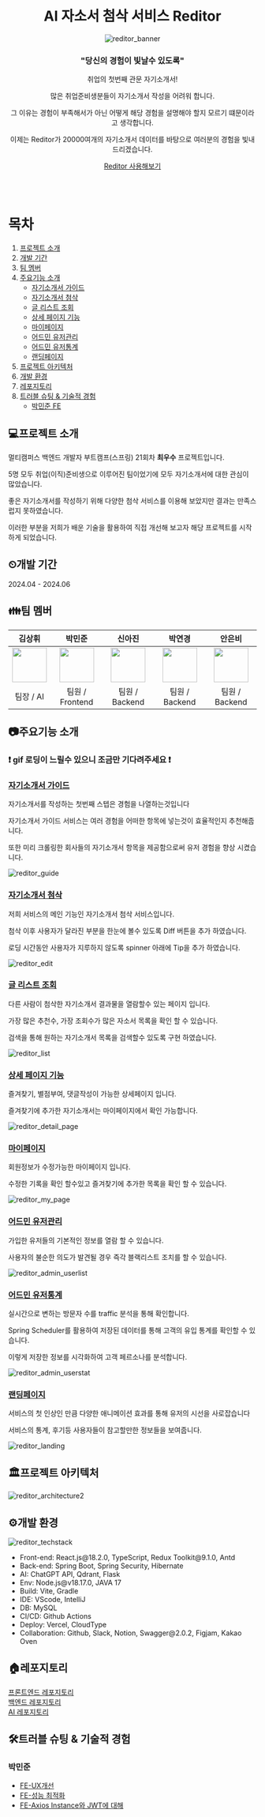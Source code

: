 <div align="center">
  <h1>AI 자소서 첨삭 서비스 Reditor</h1>
  
  ![reditor_banner](https://github.com/MinjoonHK/resumeEditorFrontend/assets/108560916/540a225f-2c76-4c7a-a228-da4dab9d7315)

  <h3>"당신의 경험이 빛날수 있도록"</h3>
  <p>취업의 첫번째 관문 자기소개서!</p>
  <p>많은 취업준비생분들이 자기소개서 작성을 어려워 합니다.</p>
  <p>그 이유는 경험이 부족해서가 아닌 어떻게 해당 경험을 설명해야 할지 모르기 떄문이라고 생각합니다.</p>
  <p>이제는 Reditor가 20000여개의 자기소개서 데이터를 바탕으로 여러분의 경험을 빛내 드리겠습니다.</p>
  <p><a href="https://reditor.me">Reditor 사용해보기</a></p>
</div>
</br>
</br>

# 목차

1. [프로젝트 소개](#프로젝트-소개)
2. [개발 기간](#개발-기간)
3. [팀 멤버](#팀-멤버)
4. [주요기능 소개](#주요기능-소개)
   - [자기소개서 가이드](#자기소개서-가이드)
   - [자기소개서 첨삭](#자기소개서-첨삭)
   - [글 리스트 조회](#글-리스트-조회)
   - [상세 페이지 기능](#상세-페이지-기능)
   - [마이페이지](#마이페이지)
   - [어드민 유저관리](#어드민-유저관리)
   - [어드민 유저통계](#어드민-유저통계)
   - [랜딩페이지](#랜딩페이지)
5. [프로젝트 아키텍처](#프로젝트-아키텍처)
6. [개발 환경](#개발-환경)
7. [레포지토리](#레포지토리)
8. [트러블 슈팅 & 기술적 경험](#트러블-슈팅--기술적-경험)
   - [박민준 FE](#박민준)


## 💻프로젝트 소개

<p>멀티캠퍼스 백엔드 개발자 부트캠프(스프링) 21회차 <b>최우수</b> 프로젝트입니다.</p>
<p>5명 모두 취업(이직)준비생으로 이루어진 팀이었기에 모두 자기소개서에 대한 관심이 많았습니다.</p>
<p>좋은 자기소개서를 작성하기 위해 다양한 첨삭 서비스를 이용해 보았지만 결과는 만족스럽지 못하였습니다.</p>
<p>이러한 부분을 저희가 배운 기술을 활용하여 직접 개선해 보고자 해당 프로젝트를 시작하게 되었습니다.</p>

## ⏲개발 기간

2024.04 - 2024.06

## 👪팀 멤버

|    김상휘    |    박민준    |    신아진    |    박연경    |    안은비    |
|:------------:|:------------:|:------------:|:------------:|:------------:|
|<a href="https://github.com/creatub"><img src="https://avatars.githubusercontent.com/u/157783929?s=70&v=4" width="70"/></a>              |<a href="https://github.com/minjoonHK"><img src="https://avatars.githubusercontent.com/u/108560916?v=4" width="70"/></a>               | <a href="https://github.com/aaajinnn"><img src="https://avatars.githubusercontent.com/u/120112210?s=70&v=4" width="70"/></a>             |<a href="https://github.com/yg0826"> <img src="https://avatars.githubusercontent.com/u/145968727?s=70&v=4" width="70"/></a> | <a href="https://github.com/ibnuena"><img src="https://avatars.githubusercontent.com/u/71430096?s=70&v=4" width="70"/></a> |
| 팀장 / AI  | 팀원 / Frontend | 팀원 / Backend | 팀원 / Backend | 팀원 / Backend |


## 📷주요기능 소개

### ❗ gif 로딩이 느릴수 있으니 조금만 기다려주세요 ❗

### [자기소개서 가이드](#자기소개서-가이드)
<p>자기소개서를 작성하는 첫번째 스텝은 경험을 나열하는것입니다</p>
<p>자기소개서 가이드 서비스는 여러 경험을 어떠한 항목에 넣는것이 효율적인지 추천해줍니다.</p>
<p>또한 미리 크롤링한 회사들의 자기소개서 항목을 제공함으로써 유저 경험을 향상 시켰습니다.</p>

![reditor_guide](https://github.com/MinjoonHK/resumeEditorFrontend/assets/108560916/69b73b16-3297-4a04-bddf-404f12673367)
### [자기소개서 첨삭](#자기소개서-첨삭)
<p>저희 서비스의 메인 기능인 자기소개서 첨삭 서비스입니다.</p>
<p>첨삭 이후 사용자가 달라진 부분을 한눈에 볼수 있도록 Diff 버튼을 추가 하였습니다.</p>
<p>로딩 시간동안 사용자가 지루하지 않도록 spinner 아래에 Tip을 추가 하였습니다.</p>

![reditor_edit](https://github.com/MinjoonHK/resumeEditorFrontend/assets/108560916/b1f99c28-d043-4ed1-a68e-9c10d85ce157)
### [글 리스트 조회](#글-리스트-조회)
<p>다른 사람이 첨삭한 자기소개서 결과물을 열람할수 있는 페이지 입니다.</p>
<p>가장 많은 추천수, 가장 조회수가 많은 자소서 목록을 확인 할 수 있습니다.</p>
<p>검색을 통해 원하는 자기소개서 목록을 검색할수 있도록 구현 하였습니다.</p>

![reditor_list](https://github.com/MinjoonHK/resumeEditorFrontend/assets/108560916/11596664-21ca-4b9c-adf4-5672a3e959e5)
### [상세 페이지 기능](#상세-페이지-기능)
<p>즐겨찾기, 별점부여, 댓글작성이 가능한 상세페이지 입니다.</p>
<p>즐겨찾기에 추가한 자기소개서는 마이페이지에서 확인 가능합니다.</p>

![reditor_detail_page](https://github.com/MinjoonHK/resumeEditorFrontend/assets/108560916/b7fa1373-eef3-456c-b02e-092f4803a7b6)
### [마이페이지](#마이페이지)
<p>회원정보가 수정가능한 마이페이지 입니다.</p>
<p>수정한 기록을 확인 할수있고 즐겨찾기에 추가한 목록을 확인 할 수 있습니다.</p>

![reditor_my_page](https://github.com/MinjoonHK/resumeEditorFrontend/assets/108560916/add5e14f-b540-4209-a9c9-05d9543a547b)
### [어드민 유저관리](#어드민-유저관리)
<p>가입한 유저들의 기본적인 정보를 열람 할 수 있습니다.</p>
<p>사용자의 불순한 의도가 발견될 경우 즉각 블랙리스트 조치를 할 수 있습니다.</p>

![reditor_admin_userlist](https://github.com/MinjoonHK/resumeEditorFrontend/assets/108560916/a54416a3-f7be-49d4-bc9d-194b15c900a8)
### [어드민 유저통계](#어드민-유저통계)
<p>실시간으로 변하는 방문자 수를 traffic 분석을 통해 확인합니다.</p> 
</p>Spring Scheduler를 활용하여 저장된 데이터를 통해 고객의 유입 통계를 확인할 수 있습니다.</p>
<p>이렇게 저장한 정보를 시각화하여 고객 페르소나를 분석합니다.</p>

![reditor_admin_userstat](https://github.com/MinjoonHK/resumeEditorFrontend/assets/108560916/39be7a93-d9f6-47b9-96c0-becff1de0c4d)
### [랜딩페이지](#랜딩페이지)
<p>서비스의 첫 인상인 만큼 다양한 애니메이션 효과를 통해 유저의 시선을 사로잡습니다</p>
<p>서비스의 통계, 후기등 사용자들이 참고할만한 정보들을 보여줍니다.</p>

![reditor_landing](https://github.com/MinjoonHK/resumeEditorFrontend/assets/108560916/2669efa6-b87a-40a3-bb7d-dab9d3c9d314)



## 🏛프로젝트 아키텍처
  ![reditor_architecture2](https://github.com/MinjoonHK/resumeEditorFrontend/assets/108560916/9e4adc18-e1b2-46b6-b1a2-1b0b7735ff50)

## ⚙개발 환경

![reditor_techstack](https://github.com/MinjoonHK/resumeEditorFrontend/assets/108560916/12504f9b-7c8c-4f52-ae25-68178cab348c)

<ul>
  <li>Front-end: React.js@18.2.0, TypeScript, Redux Toolkit@9.1.0, Antd</li>
  <li>Back-end: Spring Boot, Spring Security, Hibernate</li>
  <li>AI: ChatGPT API, Qdrant, Flask</li>
  <li>Env: Node.js@v18.17.0, JAVA 17</li>
  <li>Build: Vite, Gradle</li>
  <li>IDE: VScode, IntelliJ</li>
  <li>DB: MySQL</li>
  <li>CI/CD: Github Actions</li>
  <li>Deploy: Vercel, CloudType</li>
  <li>Collaboration: Github, Slack, Notion, Swagger@2.0.2, Figjam, Kakao Oven </li>
</ul>


## 🏠레포지토리

<a href="https://github.com/MinjoonHK/resumeEditorFrontend">프론트엔드 레포지토리</a><br/>
<a href="https://github.com/JavaBackEnd21st/resumeEditorBackend">백엔드 레포지토리</a><br/>
<a href="https://github.com/JavaBackEnd21st/resume_gpt_qdrant">AI 레포지토리</a><br/>

## 🛠트러블 슈팅 & 기술적 경험

### 박민준
<ul>
  
  <li><a href="https://github.com/MinjoonHK/resumeEditorFrontend/wiki/FE-%E2%80%90-UX-%EA%B0%9C%EC%84%A0">FE-UX개선</a></li>
  <li><a href="https://github.com/MinjoonHK/resumeEditorFrontend/wiki/FE-%E2%80%90-%EC%84%B1%EB%8A%A5-%EC%B5%9C%EC%A0%81%ED%99%94%EC%97%90-%EB%8C%80%ED%95%B4">FE-성능 최적화</li>
    <li><a href="https://github.com/MinjoonHK/resumeEditorFrontend/wiki/FE-%E2%80%90-JWT-%EC%99%80-Axios-Instance">FE-Axios Instance와 JWT에 대해</a></li>
</ul>
